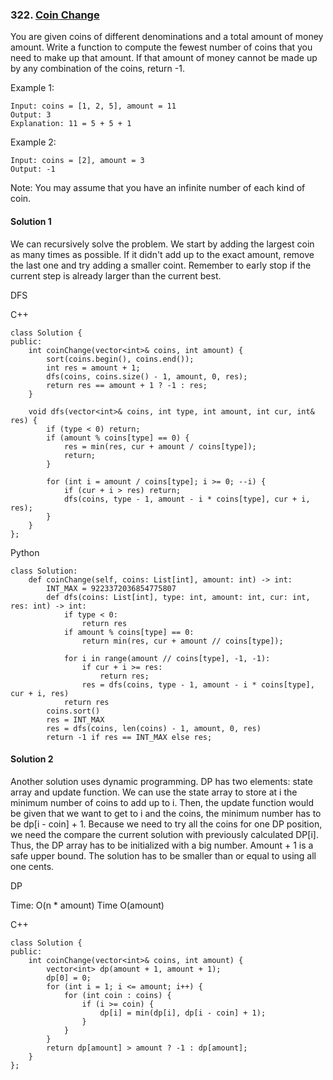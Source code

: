 ### 322\. [Coin Change](https://leetcode.com/problems/coin-change/)

You are given coins of different denominations and a total amount of money amount. Write a function to compute the fewest number of coins that you need to make up that amount. If that amount of money cannot be made up by any combination of the coins, return -1.

Example 1:
```
Input: coins = [1, 2, 5], amount = 11
Output: 3 
Explanation: 11 = 5 + 5 + 1
```

Example 2:
```
Input: coins = [2], amount = 3
Output: -1
```

Note:
You may assume that you have an infinite number of each kind of coin.

#### Solution 1

We can recursively solve the problem. We start by adding the largest coin 
as many times as possible. If it didn't add up to the exact amount, remove
the last one and try adding a smaller coint. Remember to early stop if the 
current step is already larger than the current best.

DFS

C++

```
class Solution {
public:
    int coinChange(vector<int>& coins, int amount) {
        sort(coins.begin(), coins.end());
        int res = amount + 1;
        dfs(coins, coins.size() - 1, amount, 0, res);
        return res == amount + 1 ? -1 : res;
    }
    
    void dfs(vector<int>& coins, int type, int amount, int cur, int& res) {
        if (type < 0) return;
        if (amount % coins[type] == 0) {
            res = min(res, cur + amount / coins[type]);
            return;
        }
        
        for (int i = amount / coins[type]; i >= 0; --i) {
            if (cur + i > res) return;
            dfs(coins, type - 1, amount - i * coins[type], cur + i, res);
        }
    }
};
```

Python 

```
class Solution:
    def coinChange(self, coins: List[int], amount: int) -> int:
        INT_MAX = 9223372036854775807
        def dfs(coins: List[int], type: int, amount: int, cur: int, res: int) -> int:
            if type < 0:
                return res
            if amount % coins[type] == 0:
                return min(res, cur + amount // coins[type]);

            for i in range(amount // coins[type], -1, -1):
                if cur + i >= res:
                    return res;
                res = dfs(coins, type - 1, amount - i * coins[type], cur + i, res)
            return res
        coins.sort()
        res = INT_MAX
        res = dfs(coins, len(coins) - 1, amount, 0, res)
        return -1 if res == INT_MAX else res;
```

#### Solution 2

Another solution uses dynamic programming. DP has two elements: state array and update function.
We can use the state array to store at i the minimum number of coins to add up to i. Then,
the update function would be given that we want to get to i and the coins, the minimum number
has to be dp[i - coin] + 1. Because we need to try all the coins for one DP position, we need
the compare the current solution with previously calculated DP[i]. Thus, the DP array has to
be initialized with a big number. Amount + 1 is a safe upper bound. The solution has to be
smaller than or equal to using all one cents.

DP

Time: O(n \* amount)
Time  O(amount)

C++

```
class Solution {
public:
    int coinChange(vector<int>& coins, int amount) {
    	vector<int> dp(amount + 1, amount + 1);
    	dp[0] = 0;
    	for (int i = 1; i <= amount; i++) {
    		for (int coin : coins) {
    			if (i >= coin) {
                    dp[i] = min(dp[i], dp[i - coin] + 1);
    			}	
    		}
    	}
    	return dp[amount] > amount ? -1 : dp[amount];
    }
};
```
